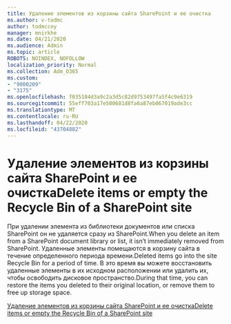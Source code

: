 ```yaml
---
title: Удаление элементов из корзины сайта SharePoint и ее очистка
ms.author: v-todmc
author: todmccoy
manager: mnirkhe
ms.date: 04/21/2020
ms.audience: Admin
ms.topic: article
ROBOTS: NOINDEX, NOFOLLOW
localization_priority: Normal
ms.collection: Adm_O365
ms.custom:
- "9000209"
- "3175"
ms.openlocfilehash: f035104d3a9c2a3d5c82d9753497fa5f4c9e6319
ms.sourcegitcommit: 55eff703a17e500681d8fa6a87eb067019ade3cc
ms.translationtype: MT
ms.contentlocale: ru-RU
ms.lasthandoff: 04/22/2020
ms.locfileid: "43704882"
---
```

# <a name="delete-items-or-empty-the-recycle-bin-of-a-sharepoint-site"></a><span data-ttu-id="9e8c6-102">Удаление элементов из корзины сайта SharePoint и ее очистка</span><span class="sxs-lookup"><span data-stu-id="9e8c6-102">Delete items or empty the Recycle Bin of a SharePoint site</span></span> 

<span data-ttu-id="9e8c6-103">При удалении элемента из библиотеки документов или списка SharePoint он не удаляется сразу из SharePoint.</span><span class="sxs-lookup"><span data-stu-id="9e8c6-103">When you delete an item from a SharePoint document library or list, it isn’t immediately removed from SharePoint.</span></span> <span data-ttu-id="9e8c6-104">Удаленные элементы помещаются в корзину сайта в течение определенного периода времени.</span><span class="sxs-lookup"><span data-stu-id="9e8c6-104">Deleted items go into the site Recycle Bin for a period of time.</span></span> <span data-ttu-id="9e8c6-105">В это время вы можете восстановить удаленные элементы в их исходном расположении или удалить их, чтобы освободить дисковое пространство.</span><span class="sxs-lookup"><span data-stu-id="9e8c6-105">During that time, you can restore the items you deleted to their original location, or remove them to free up storage space.</span></span>

[<span data-ttu-id="9e8c6-106">Удаление элементов из корзины сайта SharePoint и ее очистка</span><span class="sxs-lookup"><span data-stu-id="9e8c6-106">Delete items or empty the Recycle Bin of a SharePoint site</span></span>](https://support.office.com/article/2e713599-d13e-40d6-96dc-66f0a366f74e)